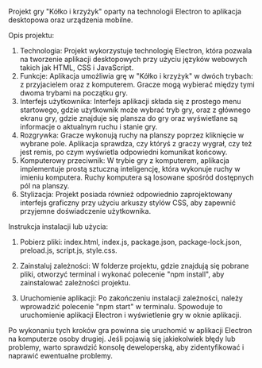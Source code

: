 Projekt gry "Kółko i krzyżyk" oparty na technologii Electron to aplikacja desktopowa oraz urządzenia mobilne.

Opis projektu:
1.	Technologia: Projekt wykorzystuje technologię Electron, która pozwala na tworzenie aplikacji desktopowych przy użyciu języków webowych takich jak HTML, CSS i JavaScript.
2.	Funkcje: Aplikacja umożliwia grę w "Kółko i krzyżyk" w dwóch trybach: z przyjacielem oraz z komputerem. Gracze mogą wybierać między tymi dwoma trybami na początku gry.
3.	Interfejs użytkownika: Interfejs aplikacji składa się z prostego menu startowego, gdzie użytkownik może wybrać tryb gry, oraz z głównego ekranu gry, gdzie znajduje się plansza do gry oraz wyświetlane są informacje o aktualnym ruchu i stanie gry.
4.	Rozgrywka: Gracze wykonują ruchy na planszy poprzez kliknięcie w wybrane pole. Aplikacja sprawdza, czy któryś z graczy wygrał, czy też jest remis, po czym wyświetla odpowiedni komunikat końcowy.
5.	Komputerowy przeciwnik: W trybie gry z komputerem, aplikacja implementuje prostą sztuczną inteligencję, która wykonuje ruchy w imieniu komputera. Ruchy komputera są losowane spośród dostępnych pól na planszy.
6.	Stylizacja: Projekt posiada również odpowiednio zaprojektowany interfejs graficzny przy użyciu arkuszy stylów CSS, aby zapewnić przyjemne doświadczenie użytkownika.

Instrukcja instalacji lub użycia:

1.	Pobierz pliki:
index.html, 
index.js, 
package.json, 
package-lock.json, 
preload.js, 
script.js, 
style.css.

2.	Zainstaluj zależności: W folderze projektu, gdzie znajdują się pobrane pliki, otworzyć terminal i wykonać polecenie "npm install", aby zainstalować zależności projektu.

3.	Uruchomienie aplikacji: Po zakończeniu instalacji zależności, należy wprowadzić polecenie "npm start" w terminalu. Spowoduje to uruchomienie aplikacji Electron i wyświetlenie gry w oknie aplikacji.
   
Po wykonaniu tych kroków gra powinna się uruchomić w aplikacji Electron na komputerze osoby drugiej. Jeśli pojawią się jakiekolwiek błędy lub problemy, warto sprawdzić konsolę deweloperską, aby zidentyfikować i naprawić ewentualne problemy.
